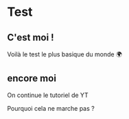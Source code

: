 # Test 
## C'est moi ! 

Voilà le test le plus basique du monde 🌍 

## encore moi 

On continue le tutoriel de YT 

Pourquoi cela ne marche pas ? 

